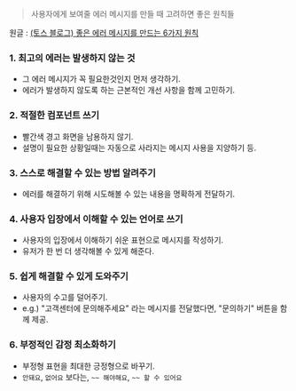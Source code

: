 
> 사용자에게 보여줄 에러 메시지를 만들 때 고려하면 좋은 원칙들

원글 : [(토스 블로그) 좋은 에러 메시지를 만드는 6가지 원칙](https://toss.tech/article/how-to-write-error-message)

### 1. 최고의 에러는 발생하지 않는 것
- 그 에러 메시지가 꼭 필요한것인지 먼저 생각하기.
- 에러가 발생하지 않도록 하는 근본적인 개선 사항을 함께 고민하기.

### 2. 적절한 컴포넌트 쓰기
- 빨간색 경고 화면을 남용하지 않기.
- 설명이 필요한 상황일때는 자동으로 사라지는 메시지 사용을 지양하기 등.

### 3. 스스로 해결할 수 있는 방법 알려주기
- 에러를 해결하기 위해 시도해볼 수 있는 내용을 명확하게 전달하기.

### 4. 사용자 입장에서 이해할 수 있는 언어로 쓰기
- 사용자의 입장에서 이해하기 쉬운 표현으로 메시지를 작성하기.
- 유저가 한 번 더 생각해볼 수 있게 해준다.

### 5. 쉽게 해결할 수 있게 도와주기
- 사용자의 수고를 덜어주기.
- e.g.) "고객센터에 문의해주세요" 라는 메시지를 전달했다면, "문의하기" 버튼을 함께 제공.

### 6. 부정적인 감정 최소화하기
- 부정형 표현을 최대한 긍정형으로 바꾸기.
- `안돼요`, `없어요` 보다는, `~~ 해야해요`, `~~ 할 수 있어요` 


